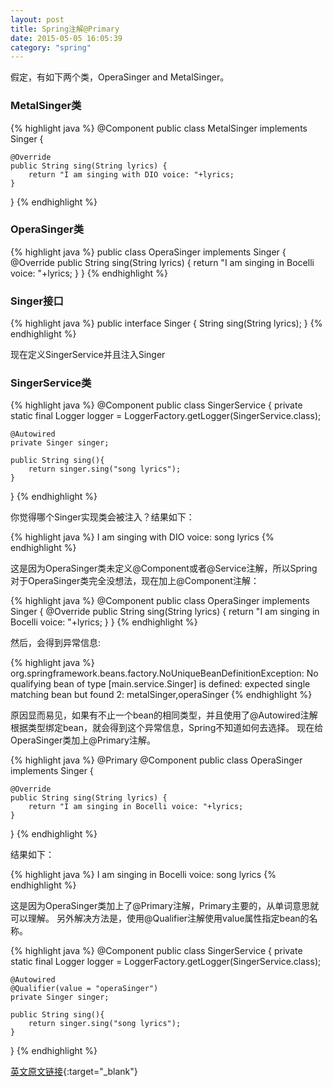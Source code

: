 ```yaml
---
layout: post
title: Spring注解@Primary
date: 2015-05-05 16:05:39
category: "spring"
---
```


假定，有如下两个类，OperaSinger and MetalSinger。

### MetalSinger类

{% highlight java %}
@Component
public class MetalSinger implements Singer {

    @Override
    public String sing(String lyrics) {
        return "I am singing with DIO voice: "+lyrics;
    }
}
{% endhighlight %}

### OperaSinger类

{% highlight java %}
public class OperaSinger implements Singer {
    @Override
    public String sing(String lyrics) {
        return "I am singing in Bocelli voice: "+lyrics;
    }
}
{% endhighlight %}

### Singer接口

{% highlight java %}
public interface Singer {
    String sing(String lyrics);
}
{% endhighlight %}

现在定义SingerService并且注入Singer

### SingerService类

{% highlight java %}
@Component
public class SingerService {
    private static final Logger logger = LoggerFactory.getLogger(SingerService.class);

    @Autowired
    private Singer singer;

    public String sing(){
        return singer.sing("song lyrics");
    }
}
{% endhighlight %}

你觉得哪个Singer实现类会被注入？结果如下：

{% highlight java %}
I am singing with DIO voice: song lyrics
{% endhighlight %}

这是因为OperaSinger类未定义@Component或者@Service注解，所以Spring对于OperaSinger类完全没想法，现在加上@Component注解：

{% highlight java %}
@Component
public class OperaSinger implements Singer {
    @Override
    public String sing(String lyrics) {
        return "I am singing in Bocelli voice: "+lyrics;
    }
}
{% endhighlight %}

然后，会得到异常信息:

{% highlight java %}
org.springframework.beans.factory.NoUniqueBeanDefinitionException: No qualifying bean of type [main.service.Singer] is
defined: expected single matching bean but found 2: metalSinger,operaSinger
{% endhighlight %}

原因显而易见，如果有不止一个bean的相同类型，并且使用了@Autowired注解根据类型绑定bean，就会得到这个异常信息，Spring不知道如何去选择。
现在给OperaSinger类加上@Primary注解。

{% highlight java %}
@Primary
@Component
public class OperaSinger implements Singer {

    @Override
    public String sing(String lyrics) {
        return "I am singing in Bocelli voice: "+lyrics;
    }
}
{% endhighlight %}

结果如下：

{% highlight java %}
I am singing in Bocelli voice: song lyrics
{% endhighlight %}

这是因为OperaSinger类加上了@Primary注解，Primary主要的，从单词意思就可以理解。
另外解决方法是，使用@Qualifier注解使用value属性指定bean的名称。

{% highlight java %}
@Component
public class SingerService {
    private static final Logger logger = LoggerFactory.getLogger(SingerService.class);

    @Autowired
    @Qualifier(value = "operaSinger")
    private Singer singer;

    public String sing(){
        return singer.sing("song lyrics");
    }
}
{% endhighlight %}

[英文原文链接](http://www.javacodegeeks.com/2015/04/spring-annotations-i-never-had-the-chance-to-use-part-1-primary.html){:target="_blank"}
